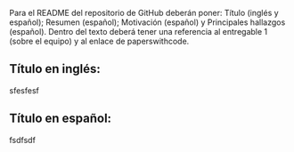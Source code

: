 Para el README del repositorio de GitHub deberán poner: Título (inglés y español); Resumen (español);
Motivación (español) y Principales hallazgos (español). Dentro del texto deberá tener una referencia al
entregable 1 (sobre el equipo) y al enlace de paperswithcode.

## Título en inglés:
sfesfesf
## Título en español:
fsdfsdf
